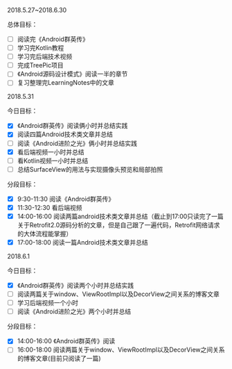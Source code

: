 2018.5.27~2018.6.30

总体目标：

- [ ] 阅读完《Android群英传》
- [ ] 学习完Kotlin教程
- [ ] 学习完后端技术视频
- [ ] 完成TreePic项目
- [ ] 《Android源码设计模式》阅读一半的章节
- [ ] 复习整理完LearningNotes中的文章

2018.5.31

今日目标：

- [x] 《Android群英传》阅读俩小时并总结实践
- [x] 阅读四篇Android技术类文章并总结
- [ ] 阅读《Android进阶之光》俩小时并总结实践
- [x] 看后端视频一小时并总结
- [ ] 看Kotlin视频一小时并总结
- [ ] 总结SurfaceView的用法与实现摄像头预览和局部拍照

分段目标：

- [x] 9:30-11:30 阅读《Android群英传》
- [x] 11:30-12:30 看后端视频
- [x] 14:00-16:00 阅读两篇android技术类文章并总结（截止到17:00只读完了一篇关于Retrofit2.0源码分析的文章，但是自己跟了一遍代码，Retrofit网络请求的大体流程能掌握）
- [x] 17:00-18:00 阅读一篇Android技术类文章并总结

2018.6.1

今日目标：

- [x] 《Android群英传》阅读两个小时并总结实践
- [ ] 阅读两篇关于window、ViewRootImpl以及DecorView之间关系的博客文章
- [ ] 学习后端视频一个小时
- [ ] 阅读《Android进阶之光》两个小时并总结

分段目标：

- [x] 14:00-16:00 《Android群英传》阅读
- [ ] 16:00-18:00 阅读两篇关于window、ViewRootImpl以及DecorView之间关系的博客文章(目前只阅读了一篇)